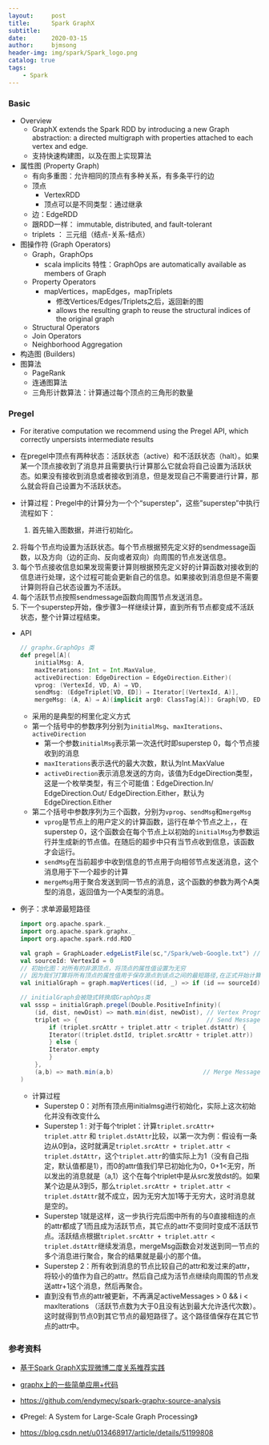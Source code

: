 ```yaml
---
layout:     post
title:      Spark GraphX
subtitle:   
date:       2020-03-15
author:     bjmsong
header-img: img/spark/Spark_logo.png
catalog: true
tags:
    - Spark
---
```


### Basic

- Overview
    - GraphX extends the Spark RDD by introducing a new Graph abstraction: a directed multigraph with properties attached to each vertex and edge. 
    - 支持快速构建图，以及在图上实现算法
- 属性图 (Property Graph)
    - 有向多重图：允许相同的顶点有多种关系，有多条平行的边
    - 顶点
      - VertexRDD
      - 顶点可以是不同类型：通过继承 
    - 边：EdgeRDD
    - 跟RDD一样： immutable, distributed, and fault-tolerant
    - triplets ： 三元组（结点-关系-结点）
- 图操作符 (Graph Operators)
    - Graph，GraphOps
        - scala  implicits 特性：GraphOps are automatically available as members of Graph
    - Property Operators
        - mapVertices，mapEdges，mapTriplets
            - 修改Vertices/Edges/Triplets之后，返回新的图
            - allows the resulting graph to reuse the structural indices of the original graph
    - Structural Operators
    - Join Operators
    - Neighborhood Aggregation
- 构造图 (Builders)
- 图算法
    - PageRank
    - 连通图算法
    - 三角形计数算法：计算通过每个顶点的三角形的数量



### Pregel

- For iterative computation we recommend using the Pregel API, which correctly unpersists intermediate results

- 在pregel中顶点有两种状态：活跃状态（active）和不活跃状态（halt）。如果某一个顶点接收到了消息并且需要执行计算那么它就会将自己设置为活跃状态。如果没有接收到消息或者接收到消息，但是发现自己不需要进行计算，那么就会将自己设置为不活跃状态。

- 计算过程：Pregel中的计算分为一个个“superstep”，这些”superstep”中执行流程如下：

  1. 首先输入图数据，并进行初始化。
2. 将每个节点均设置为活跃状态。每个节点根据预先定义好的sendmessage函数，以及方向（边的正向、反向或者双向）向周围的节点发送信息。
  3. 每个节点接收信息如果发现需要计算则根据预先定义好的计算函数对接收到的信息进行处理，这个过程可能会更新自己的信息。如果接收到消息但是不需要计算则将自己状态设置为不活跃。
  4. 每个活跃节点按照sendmessage函数向周围节点发送消息。
  5. 下一个superstep开始，像步骤3一样继续计算，直到所有节点都变成不活跃状态，整个计算过程结束。
  
- API

  ```scala
  // graphx.GraphOps 类
  def pregel[A](
      initialMsg: A, 
      maxIterations: Int = Int.MaxValue, 
      activeDirection: EdgeDirection = EdgeDirection.Either)(
      vprog: (VertexId, VD, A) ⇒ VD, 
      sendMsg: (EdgeTriplet[VD, ED]) ⇒ Iterator[(VertexId, A)], 
      mergeMsg: (A, A) ⇒ A)(implicit arg0: ClassTag[A]): Graph[VD, ED]
  ```

  - 采用的是典型的柯里化定义方式
  - 第一个括号中的参数序列分别为`initialMsg`、`maxIterations`、`activeDirection`
    - 第一个参数`initialMsg`表示第一次迭代时即superstep 0，每个节点接收到的消息
    - `maxIterations`表示迭代的最大次数，默认为Int.MaxValue
    - `activeDirection`表示消息发送的方向，该值为EdgeDirection类型，这是一个枚举类型，有三个可能值：EdgeDirection.In/ EdgeDirection.Out/ EdgeDirection.Either，默认为EdgeDirection.Either
  - 第二个括号中参数序列为三个函数，分别为`vprog`、`sendMsg`和`mergeMsg`
    - `vprog`是节点上的用户定义的计算函数，运行在单个节点之上，，在superstep 0，这个函数会在每个节点上以初始的`initialMsg`为参数运行并生成新的节点值。在随后的超步中只有当节点收到信息，该函数才会运行。
    - `sendMsg`在当前超步中收到信息的节点用于向相邻节点发送消息，这个消息用于下一个超步的计算
    - `mergeMsg`用于聚合发送到同一节点的消息，这个函数的参数为两个A类型的消息，返回值为一个A类型的消息。

- 例子：求单源最短路径

  ```scala
  import org.apache.spark._
  import org.apache.spark.graphx._
  import org.apache.spark.rdd.RDD
  
  val graph = GraphLoader.edgeListFile(sc,"/Spark/web-Google.txt") // 这个文件可以在https://snap.stanford.edu/data/web-Google.html下载
  val sourceId: VertexId = 0
  // 初始化图：对所有的非源顶点，将顶点的属性值设置为无穷
  // 因为我们打算将所有顶点的属性值用于保存源点到该点之间的最短路径,在正式开始计算之前将源点到自己的路径长度设为0，到其它点的路径长度设为无穷大，如果遇到更短的路径替换当前的长度即可。如果源点到该点不可达，那么路径长度自然为无穷大了
  val initialGraph = graph.mapVertices((id, _) => if (id == sourceId) 0.0 else Double.PositiveInfinity)
  
  // initialGraph会被隐式转换成GraphOps类
  val sssp = initialGraph.pregel(Double.PositiveInfinity)(
      (id, dist, newDist) => math.min(dist, newDist), // Vertex Program
      triplet => {                                    // Send Message
          if (triplet.srcAttr + triplet.attr < triplet.dstAttr) {
          Iterator((triplet.dstId, triplet.srcAttr + triplet.attr))
          } else {
          Iterator.empty
          }
      },
      (a,b) => math.min(a,b)                         // Merge Message
  )
  ```

  - 计算过程
    - Superstep 0：对所有顶点用initialmsg进行初始化，实际上这次初始化并没有改变什么
    - Superstep 1 : 对于每个triplet：计算`triplet.srcAttr+ triplet.attr` 和 `triplet.dstAttr`比较，以第一次为例：假设有一条边从0到a，这时就满足`triplet.srcAttr + triplet.attr < triplet.dstAttr`，这个`triplet.attr`的值实际上为1（没有自己指定，默认值都是1），而0的attr值我们早已初始化为0，0+1<无穷，所以发出的消息就是（a,1）这个在每个triplet中是从src发放dst的。如果某个边是从3到5，那么`triplet.srcAttr + triplet.attr < triplet.dstAttr`就不成立，因为无穷大加1等于无穷大，这时消息就是空的。
    - Superstep 1就是这样，这一步执行完后图中所有的与0直接相连的点的attr都成了1而且成为活跃节点，其它点的attr不变同时变成不活跃节点。活跃结点根据`triplet.srcAttr + triplet.attr < triplet.dstAttr`继续发消息，mergeMsg函数会对发送到同一节点的多个消息进行聚合，聚合的结果就是最小的那个值。
    - Superstep 2：所有收到消息的节点比较自己的attr和发过来的attr，将较小的值作为自己的attr。然后自己成为活节点继续向周围的节点发送attr+1这个消息，然后再聚合。
    - 直到没有节点的attr被更新，不再满足activeMessages > 0 && i < maxIterations （活跃节点数为大于0且没有达到最大允许迭代次数）。这时就得到节点0到其它节点的最短路径了。这个路径值保存在其它节点的attr中。



### 参考资料

- [基于Spark GraphX实现微博二度关系推荐实践](https://www.weibo.com/ttarticle/p/show?id=2309404060500571876390)

- [graphx上的一些简单应用+代码](http://kubicode.me/2015/07/07/Spark/Graphs-Applications/)

- https://github.com/endymecy/spark-graphx-source-analysis

- 《Pregel: A System for Large-Scale Graph Processing》

- https://blog.csdn.net/u013468917/article/details/51199808

  